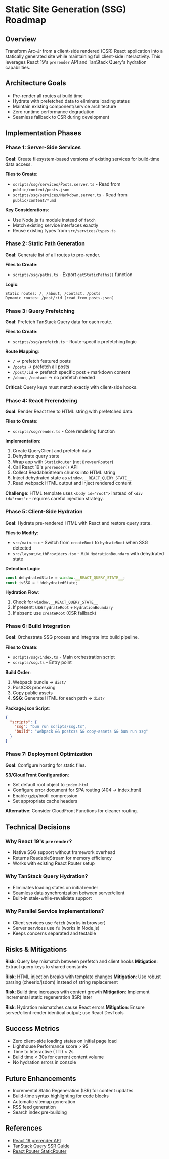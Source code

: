 # Static Site Generation (SSG) Roadmap

## Overview

Transform Arc-Jr from a client-side rendered (CSR) React application into a statically generated site while maintaining full client-side interactivity. This leverages React 19's `prerender` API and TanStack Query's hydration capabilities.

## Architecture Goals

- Pre-render all routes at build time
- Hydrate with prefetched data to eliminate loading states
- Maintain existing component/service architecture
- Zero runtime performance degradation
- Seamless fallback to CSR during development

## Implementation Phases

### Phase 1: Server-Side Services

**Goal**: Create filesystem-based versions of existing services for build-time data access.

**Files to Create**:
- `scripts/ssg/services/Posts.server.ts` - Read from `public/content/posts.json`
- `scripts/ssg/services/Markdown.server.ts` - Read from `public/content/*.md`

**Key Considerations**:
- Use Node.js `fs` module instead of `fetch`
- Match existing service interfaces exactly
- Reuse existing types from `src/services/types.ts`

### Phase 2: Static Path Generation

**Goal**: Generate list of all routes to pre-render.

**Files to Create**:
- `scripts/ssg/paths.ts` - Export `getStaticPaths()` function

**Logic**:
```
Static routes: /, /about, /contact, /posts
Dynamic routes: /post/:id (read from posts.json)
```

### Phase 3: Query Prefetching

**Goal**: Prefetch TanStack Query data for each route.

**Files to Create**:
- `scripts/ssg/prefetch.ts` - Route-specific prefetching logic

**Route Mapping**:
- `/` → prefetch featured posts
- `/posts` → prefetch all posts
- `/post/:id` → prefetch specific post + markdown content
- `/about`, `/contact` → no prefetch needed

**Critical**: Query keys must match exactly with client-side hooks.

### Phase 4: React Prerendering

**Goal**: Render React tree to HTML string with prefetched data.

**Files to Create**:
- `scripts/ssg/render.ts` - Core rendering function

**Implementation**:
1. Create QueryClient and prefetch data
2. Dehydrate query state
3. Wrap app with `StaticRouter` (not `BrowserRouter`)
4. Call React 19's `prerender()` API
5. Collect ReadableStream chunks into HTML string
6. Inject dehydrated state as `window.__REACT_QUERY_STATE__`
7. Read webpack HTML output and inject rendered content

**Challenge**: HTML template uses `<body id="root">` instead of `<div id="root">` - requires careful injection strategy.

### Phase 5: Client-Side Hydration

**Goal**: Hydrate pre-rendered HTML with React and restore query state.

**Files to Modify**:
- `src/main.tsx` - Switch from `createRoot` to `hydrateRoot` when SSG detected
- `src/layout/withProviders.tsx` - Add `HydrationBoundary` with dehydrated state

**Detection Logic**:
```typescript
const dehydratedState = window.__REACT_QUERY_STATE__;
const isSSG = !!dehydratedState;
```

**Hydration Flow**:
1. Check for `window.__REACT_QUERY_STATE__`
2. If present: use `hydrateRoot` + `HydrationBoundary`
3. If absent: use `createRoot` (CSR fallback)

### Phase 6: Build Integration

**Goal**: Orchestrate SSG process and integrate into build pipeline.

**Files to Create**:
- `scripts/ssg/index.ts` - Main orchestration script
- `scripts/ssg.ts` - Entry point

**Build Order**:
1. Webpack bundle → `dist/`
2. PostCSS processing
3. Copy public assets
4. **SSG**: Generate HTML for each path → `dist/`

**Package.json Script**:
```json
{
  "scripts": {
    "ssg": "bun run scripts/ssg.ts",
    "build": "webpack && postcss && copy-assets && bun run ssg"
  }
}
```

### Phase 7: Deployment Optimization

**Goal**: Configure hosting for static files.

**S3/CloudFront Configuration**:
- Set default root object to `index.html`
- Configure error document for SPA routing (404 → index.html)
- Enable gzip/brotli compression
- Set appropriate cache headers

**Alternative**: Consider CloudFront Functions for cleaner routing.

## Technical Decisions

### Why React 19's `prerender`?

- Native SSG support without framework overhead
- Returns ReadableStream for memory efficiency
- Works with existing React Router setup

### Why TanStack Query Hydration?

- Eliminates loading states on initial render
- Seamless data synchronization between server/client
- Built-in stale-while-revalidate support

### Why Parallel Service Implementations?

- Client services use `fetch` (works in browser)
- Server services use `fs` (works in Node.js)
- Keeps concerns separated and testable

## Risks & Mitigations

**Risk**: Query key mismatch between prefetch and client hooks
**Mitigation**: Extract query keys to shared constants

**Risk**: HTML injection breaks with template changes
**Mitigation**: Use robust parsing (cheerio/jsdom) instead of string replacement

**Risk**: Build time increases with content growth
**Mitigation**: Implement incremental static regeneration (ISR) later

**Risk**: Hydration mismatches cause React errors
**Mitigation**: Ensure server/client render identical output; use React DevTools

## Success Metrics

- Zero client-side loading states on initial page load
- Lighthouse Performance score > 95
- Time to Interactive (TTI) < 2s
- Build time < 30s for current content volume
- No hydration errors in console

## Future Enhancements

- Incremental Static Regeneration (ISR) for content updates
- Build-time syntax highlighting for code blocks
- Automatic sitemap generation
- RSS feed generation
- Search index pre-building

## References

- [React 19 prerender API](https://react.dev/reference/react-dom/server/prerender)
- [TanStack Query SSR Guide](https://tanstack.com/query/latest/docs/framework/react/guides/ssr)
- [React Router StaticRouter](https://reactrouter.com/en/main/router-components/static-router)
